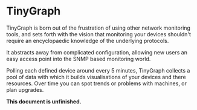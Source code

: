 TinyGraph
=========

TinyGraph is born out of the frustration of using other network monitoring
tools, and sets forth with the vision that monitoring your devices shouldn't
require an encyclopaedic knowledge of the underlying protocols.

It abstracts away from complicated configuration, allowing new users an easy
access point into the SNMP based monitoring world.

Polling each defined device around every 5 minutes, TinyGraph collects a pool
of data with which it builds visualisations of your devices and there 
resources. Over time you can spot trends or problems with machines, or plan
upgrades.

**This document is unfinished.**